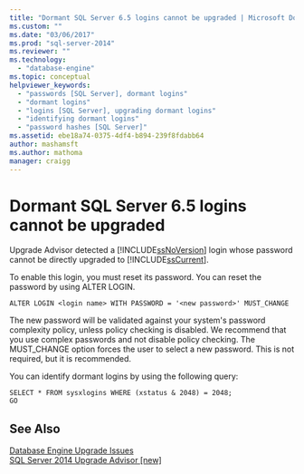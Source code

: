 ```yaml
---
title: "Dormant SQL Server 6.5 logins cannot be upgraded | Microsoft Docs"
ms.custom: ""
ms.date: "03/06/2017"
ms.prod: "sql-server-2014"
ms.reviewer: ""
ms.technology: 
  - "database-engine"
ms.topic: conceptual
helpviewer_keywords: 
  - "passwords [SQL Server], dormant logins"
  - "dormant logins"
  - "logins [SQL Server], upgrading dormant logins"
  - "identifying dormant logins"
  - "password hashes [SQL Server]"
ms.assetid: ebe18a74-0375-4df4-b894-239f8fdabb64
author: mashamsft
ms.author: mathoma
manager: craigg
---
```

# Dormant SQL Server 6.5 logins cannot be upgraded
  Upgrade Advisor detected a [!INCLUDE[ssNoVersion](../../includes/ssnoversion-md.md)] login whose password cannot be directly upgraded to [!INCLUDE[ssCurrent](../../includes/sscurrent-md.md)].  
  
 To enable this login, you must reset its password. You can reset the password by using ALTER LOGIN.  
  
```  
ALTER LOGIN <login name> WITH PASSWORD = '<new password>' MUST_CHANGE  
```  
  
 The new password will be validated against your system's password complexity policy, unless policy checking is disabled. We recommend that you use complex passwords and not disable policy checking. The MUST_CHANGE option forces the user to select a new password. This is not required, but it is recommended.  
  
 You can identify dormant logins by using the following query:  
  
```  
SELECT * FROM sysxlogins WHERE (xstatus & 2048) = 2048;  
GO  
```  
  
## See Also  
 [Database Engine Upgrade Issues](../../../2014/sql-server/install/database-engine-upgrade-issues.md)   
 [SQL Server 2014 Upgrade Advisor &#91;new&#93;](/sql/2014/sql-server/install/sql-server-2014-upgrade-advisor)  
  
  
